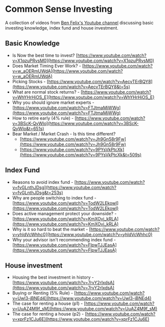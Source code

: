 
# Common Sense Investing
A collection of videos from [Ben Felix's Youtube channel](https://www.youtube.com/channel/UCDXTQ8nWmx_EhZ2v-kp7QxA) discussing basic investing knowledge, index fund and house investment.

## Basic Knowledge

- Is Now the best time to invest? [https://www.youtube.com/watch?v=X1qzuPRvsM0](https://www.youtube.com/watch?v=X1qzuPRvsM0)
- Does Market Timing Ever Work? - [https://www.youtube.com/watch?v=w_aOERmUWdA](https://www.youtube.com/watch?v=w_aOERmUWdA)
- Picking Stocks - [https://www.youtube.com/watch?v=AecvTErBQY8](https://www.youtube.com/watch?v=AecvTErBQY8&t=5s)
- What are normal stock returns? - [https://www.youtube.com/watch?v=WhYHrHiOS_E](https://www.youtube.com/watch?v=WhYHrHiOS_E)
- Why you should ignore market experts - [https://www.youtube.com/watch?v=FTJtmaMjWWg](https://www.youtube.com/watch?v=FTJtmaMjWWg)
- How to retire early (4% rule) - [https://www.youtube.com/watch?v=3BScK-QyWIo](https://www.youtube.com/watch?v=3BScK-QyWIo&t=651s)
- Bear Market / Market Crash - Is this time different?
    - [https://www.youtube.com/watch?v=Jh9Gn58r9Fw](https://www.youtube.com/watch?v=Jh9Gn58r9Fw)
    - [https://www.youtube.com/watch?v=9PYsVkPtcXk](https://www.youtube.com/watch?v=9PYsVkPtcXk&t=509s)

## Index Fund

- Reasons to avoid index fund - [https://www.youtube.com/watch?v=fvGLnthJDsg](https://www.youtube.com/watch?v=fvGLnthJDsg&t=253s)
- Why are people switching to index fund - [https://www.youtube.com/watch?v=TodW2LEkowI](https://www.youtube.com/watch?v=TodW2LEkowI)
- Does active management protect your downside? - [https://www.youtube.com/watch?v=KmXOvj_kRLA](https://www.youtube.com/watch?v=KmXOvj_kRLA)
- Why is it so hard to beat the market - [https://www.youtube.com/watch?v=yhldVcWhhc0](https://www.youtube.com/watch?v=yhldVcWhhc0)
- Why your advisor isn't recommending index fund - [https://www.youtube.com/watch?v=FlpwTJJEasA](https://www.youtube.com/watch?v=FlpwTJJEasA)

## House investment

- Housing the best investment in history - [https://www.youtube.com/watch?v=7rvY2rIxdsA](https://www.youtube.com/watch?v=7rvY2rIxdsA)
- Buying or Renting (5% Rule) - [https://www.youtube.com/watch?v=Uwl3-jBNEd4](https://www.youtube.com/watch?v=Uwl3-jBNEd4)
- The case for renting a house (p1) - [https://www.youtube.com/watch?v=UuAZ4M9f_sM](https://www.youtube.com/watch?v=UuAZ4M9f_sM)
- The case for renting a house (p2) - [https://www.youtube.com/watch?v=xprFz1CJu6E](https://www.youtube.com/watch?v=xprFz1CJu6E)
